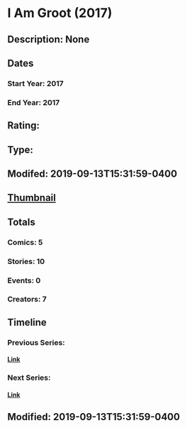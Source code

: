 # I Am Groot (2017)
## Description: None
## Dates
### Start Year: 2017
### End Year: 2017
## Rating: 
## Type: 
## Modifed: 2019-09-13T15:31:59-0400
## [Thumbnail](http://i.annihil.us/u/prod/marvel/i/mg/6/b0/5a8c9d17580d3.jpg)
## Totals
### Comics: 5
### Stories: 10
### Events: 0
### Creators: 7
## Timeline
### Previous Series: 
#### [Link]()
### Next Series: 
#### [Link]()
## Modified: 2019-09-13T15:31:59-0400